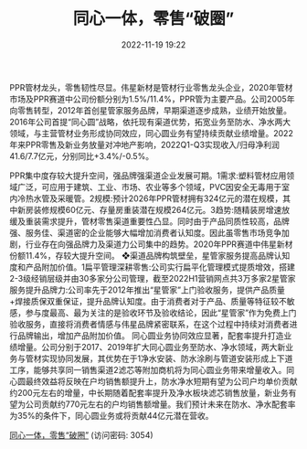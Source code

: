 ﻿---
title: 同心一体，零售“破圈”
date: 2022-11-19 19:22
tags:
- 伟星新材
updated: 
---

PPR管材龙头，零售韧性尽显。伟星新材是管材行业零售龙头企业，2020年管材市场及PPR赛道中公司份额分别为1.5%/11.4%，PPR管为主要产品。公司2005年向零售转型，2012年首创星管家服务品牌，早期渠道逐步成熟，业绩开始放量。2016年公司首提“同心圆”战略，依托现有渠道优势，拓宽业务至防水、净水两大领域，与主营管材业务形成协同效应，同心圆业务有望持续贡献业绩增量。2022年来PPR零售及新业务放量对冲地产影响，2022Q1-Q3实现收入/归母净利润41.6/7.7亿元，分别同比+3.4%/-0.5%。
<!-- more -->
PPR集中度存较大提升空间，强品牌强渠道企业发展可期。1需求:塑料管材应用领域广泛，可应用于建筑、工业、市场、农业等多个领域，PVC因安全无毒用于室内冷热水管及采暖管。2规模:预计2026年PPR管材拥有324亿元的潜在规模，其中新房装修规模60亿元、存量房重装潜在规模264亿元。3趋势:随精装房增速放缓及重装需求提升，管材零售渠道重要性凸显。同时由于产品同质性较高，品牌强、服务佳、渠道密的企业能够大幅增加消费者认知度。因此虽零售市场竞争加剧，行业存在向强品牌力及渠道力公司集中的趋势。2020年PPR赛道中伟星新材份额11.4%，存较大提升空间。
❖渠道品牌构筑壁垒，星管家服务提高品牌认知度和产品附加价值。1扁平管理深耕零售:公司实行扁平化管理模式提质增效，搭建2-3级经销层级并由30多家分公司管理，截至2022H1营销网点共3万多家2星管家服务提升品牌力:公司率先于2012年推出“星管家”上门验收服务，提供产品质量+焊接质保双重保证，提升品牌认知度。由于消费者对于产品、质量等特征较不敏感，参与度最高、最为关注的是验收环节及验收结论，因此“星管家”作为免费上门验收服务，直接将消费者情感与伟星品牌紧密联系，在这个过程中持续对消费者进行品牌输出，增加产品附加价值。
同心圆业务协同效应显著，配套率提升打造业绩增量。公司分别于2017、2019年扩大同心圆业务至防水、净水领域，两大新业务与管材实现协同发展，其优势在于1净水安装、防水涂刷与管道安装形成上下道工序，能够共享同一销售渠道2滤芯等附加商机将为同心圆业务带来增量收入。同心圆最终效益将反映在户均销售额提升上，防水净水短期有望为公司户均单价贡献约200元左右的增量，中长期随着配套率提升及净水板块滤芯销售放量，新业务有望为公司贡献约770元左右的户均销售额增量。我们预计未来在防水、净水配套率为35%的条件下，同心圆业务或将贡献44亿元潜在营收。

[同心一体，零售“破圈”](https://url12.ctfile.com/f/3948612-727980220-9eb6f3?p=3054)
(访问密码: 3054)
